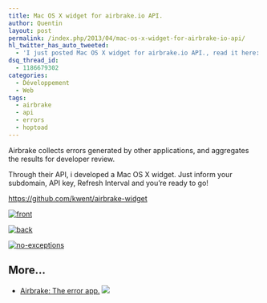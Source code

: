 ```yaml
---
title: Mac OS X widget for airbrake.io API.
author: Quentin
layout: post
permalink: /index.php/2013/04/mac-os-x-widget-for-airbrake-io-api/
hl_twitter_has_auto_tweeted:
  - 'I just posted Mac OS X widget for airbrake.io API., read it here: http://blog.quentinrousseau.fr/?p=594'
dsq_thread_id:
  - 1186679302
categories:
  - Développement
  - Web
tags:
  - airbrake
  - api
  - errors
  - hoptoad
---
```

Airbrake collects errors generated by other applications, and aggregates the results for developer review.

Through their API, i developed a Mac OS X widget. Just inform your subdomain, API key, Refresh Interval and you&rsquo;re ready to go!

<https://github.com/kwent/airbrake-widget>

[<img class="size-medium wp-image-605 aligncenter" alt="front" src="http://blog.quentinrousseau.fr/wp-content/uploads/2013/04/front-241x300.png" />][1] 

[<img class="size-medium wp-image-603 aligncenter" alt="back" src="http://blog.quentinrousseau.fr/wp-content/uploads/2013/04/back4-241x300.png" />][2] 

[<img class="size-medium wp-image-601 aligncenter" alt="no-exceptions" src="http://blog.quentinrousseau.fr/wp-content/uploads/2013/04/no-exceptions1-242x300.png" />][3]

## More...

*   <a href="http://www.airbrake.io" title="Airbrake: The error app." rel="nofollow">Airbrake: The error app.</a> ![][4]

 [1]: http://blog.quentinrousseau.fr/wp-content/uploads/2013/04/front.png
 [2]: http://blog.quentinrousseau.fr/wp-content/uploads/2013/04/back4.png
 [3]: http://blog.quentinrousseau.fr/wp-content/uploads/2013/04/no-exceptions1.png
 [4]: http://blog.quentinrousseau.fr/wp-content/plugins/netblog/images/external-link-ltr-icon.png